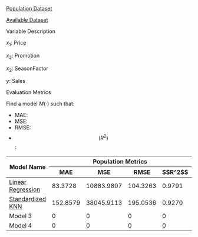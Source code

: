 

[Population Dataset](https://github.com/StellaVadis/ssa/edit/main/sales_population.md)

[Available Dataset](https://github.com/StellaVadis/ssa/edit/main/sales_available.md)

Variable Description

$x_1$: Price

$x_2$: Promotion

$x_3$: SeasonFactor

$y$: Sales



Evaluation Metrics

Find a model $M(\cdot)$ such that:

- MAE:
- MSE:
- RMSE:
- $$\left(R^2\right)$$:

<table>
  <thead>
    <tr>
      <th rowspan="2">Model Name</th>
      <th colspan="4">Population Metrics</th>
      <th colspan="4">Reported Metrics</th>
    </tr>
    <tr>
      <th>MAE</th>
      <th>MSE</th>
      <th>RMSE</th>
      <th>$$R^2$$</th>
      <th>MAE</th>
      <th>MSE</th>
      <th>RMSE</th>
      <th>$$R^2$$</th>
    </tr>
  </thead>
  <tbody>
    <tr>
      <td><a href="https://github.com/StellaVadis/ssa/blob/main/sales_linear.md">Linear Regression</a></td>
      <td>83.3728</td>
      <td>10883.9807</td>
      <td>104.3263</td>
      <td>0.9791</td>
      <td>74.7709</td>
      <td>8689.6195</td>
      <td>93.2181</td>
      <td>0.9833</td>
    </tr>
    <tr>
      <td><a href="https://github.com/StellaVadis/ssa/blob/main/sales_knn.md">Standardized KNN</a></td>
      <td>152.8579</td>
      <td>38045.9113</td>
      <td>195.0536</td>
      <td>0.9270</td>
      <td>172.6786</td>
      <td>47159.1680</td>
      <td>217.1616</td>
      <td>0.9095</td>
    </tr>
    <tr>
      <td>Model 3</td>
      <td>0</td>
      <td>0</td>
      <td>0</td>
      <td>0</td>
      <td>0</td>
      <td>0</td>
      <td>0</td>
      <td>0</td>
    </tr>
    <tr>
      <td>Model 4</td>
      <td>0</td>
      <td>0</td>
      <td>0</td>
      <td>0</td>
      <td>0</td>
      <td>0</td>
      <td>0</td>
      <td>0</td>
    </tr>
  </tbody>
</table>




